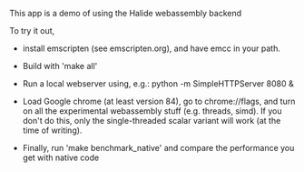This app is a demo of using the Halide webassembly backend

To try it out,

- install emscripten (see emscripten.org), and have emcc in your path.

- Build with 'make all'

- Run a local webserver using, e.g.: python -m SimpleHTTPServer 8080 &

- Load Google chrome (at least version 84), go to chrome://flags, and turn on all the experimental webassembly stuff (e.g. threads, simd). If you don't do this, only the single-threaded scalar variant will work (at the time of writing).

- Finally, run 'make benchmark_native' and compare the performance you get with native code